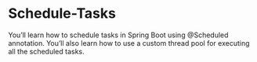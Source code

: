 # Schedule-Tasks
You’ll learn how to schedule tasks in Spring Boot using @Scheduled annotation. You’ll also learn how to use a custom thread pool for executing all the scheduled tasks.
